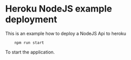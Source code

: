 # Heroku NodeJS example deployment
This is an example how to deploy a NodeJS Api to heroku

        npm run start
        
To start the application.
